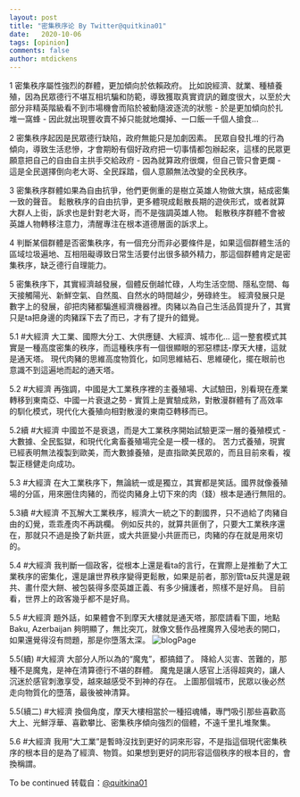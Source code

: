 ```yaml
---
layout: post
title: "密集秩序论 By Twitter@quitkina01"
date:   2020-10-06
tags: [opinion]
comments: false
author: mtdickens
---
```

1
密集秩序屬性強烈的群體，更加傾向於依賴政府。
比如說經濟、就業、種植養殖，因為民眾德行不堪互相坑騙和防範，導致獲取真實資訊的難度很大，以至於大部分非精英階級看不到市場機會而陷於被動隨波逐流的狀態 - 於是更加傾向於扎堆一窩蜂 - 因此就出現豐收賣不掉只能就地爛掉、一口飯一千個人搶食...
<!-- more -->

2
密集秩序起因是民眾德行缺陷，政府無能只是加劇因素。
民眾自發扎堆的行為傾向，導致生活悲慘，才會期盼有個好政府把一切事情都包辦起來，這樣的民眾更願意把自己的自由自主拱手交給政府 - 因為就算政府很爛，但自己管只會更爛 - 這是全民選擇倒向老大哥、全民踩踏，個人意願無法改變的全民秩序。

3
密集秩序群體如果為自由抗爭，他們更側重的是樹立英雄人物做大旗，結成密集一致的聲音。
鬆散秩序的自由抗爭，更多體現成鬆散長期的遊俠形式，或者就算大群人上街，訴求也是針對老大哥，而不是強調英雄人物。
鬆散秩序群體不會被英雄人物轉移注意力，清醒專注在根本道德層面的訴求上。

4
判斷某個群體是否密集秩序，有一個充分而非必要條件是，如果這個群體生活的區域垃圾遍地、互相阻礙導致日常生活要付出很多額外精力，那這個群體肯定是密集秩序，缺乏德行自理能力。

5
密集秩序下，其實經濟越發展，個體反倒越忙碌，人均生活空間、隱私空間、每天接觸陽光、新鮮空氣、自然風、自然水的時間越少，勞碌終生。
經濟發展只是數字上的發展，卻把肉豬都騙進經濟機器裡。肉豬以為自己生活品質提升了，其實只是ta把身邊的肉豬踩下去了而已，才有了提升的錯覺。

5.1 #大經濟
大工業、國際大分工、大供應鏈、大經濟、城市化... 這一整套模式其實是一種高度密集的秩序，而這種秩序有一個很顯眼的邪惡標誌-摩天大樓，這就是通天塔。
現代肉豬的思維高度物質化，如同思維結石、思維硬化，擺在眼前也意識不到這遍地而起的通天塔。

5.2 #大經濟
再強調，中國是大工業秩序裡的主養殖場、大試驗田，別看現在產業轉移到東南亞、中國一片衰退之勢 - 實質上是實驗成熟，對散漫群體有了高效率的馴化模式，現代化大養殖向相對散漫的東南亞轉移而已。

5.2續 #大經濟
中國並不是衰退，而是大工業秩序開始試驗更深一層的養殖模式 - 大數據、全民監獄，和現代化禽畜養殖場完全是一模一樣的。
苦力式養殖，現實已經表明無法複製到歐美，而大數據養殖，是直指歐美民眾的，而且目前來看，複製正穩健走向成功。

5.3 #大經濟
在大工業秩序下，無論統一或是獨立，其實都是笑話。國界就像養殖場的分區，用來圈住肉豬的，而從肉豬身上切下來的肉（錢）根本是通行無阻的。

5.3續 #大經濟
不瓦解大工業秩序，經濟大一統之下的劃國界，只不過給了肉豬自由的幻覺，乖乖產肉不再跳欄。
例如反共的，就算共匪倒了，只要大工業秩序還在，那就只不過是換了新共匪，或大共匪變小共匪而已，肉豬的存在就是用來切的。

5.4 #大經濟
我判斷一個政客，從根本上還是看ta的言行，在實際上是推動了大工業秩序的密集化，還是讓世界秩序變得更鬆散，如果是前者，那別管ta反共還是親共、畫什麼大餅、被包裝得多麼英雄正義、有多少擁護者，照樣不是好鳥。
目前看，世界上的政客幾乎都不是好鳥。

5.5 #大經濟
題外話，如果體會不到摩天大樓就是通天塔，那麼請看下圖，地點 Baku, Azerbaijan 
夠明顯了，無比突兀，就像文藝作品裡魔界入侵地表的開口，如果還覺得沒有問題，那是你墮落太深。
![blogPage](https://twitter.com/quitkina01/status/1265774976562417664/photo/1)

5.5(續) #大經濟
大部分人所以為的“魔鬼”，都搞錯了。
降給人災害、苦難的，那種不是魔鬼，是神在清算德行不堪的群體。
魔鬼是讓人感官上活得超爽的，讓人沉迷於感官刺激享受，越來越感受不到神的存在。
上圖那個城市，民眾以後必然走向物質化的墮落，最後被神清算。

5.5(續二) #大經濟
換個角度，摩天大樓相當於一種招魂幡，專門吸引那些喜歡高大上、光鮮浮華、喜歡攀比、密集秩序傾向強烈的個體，不遠千里扎堆聚集。

5.6 #大經濟
我用“大工業”是暫時沒找到更好的詞來形容，不是指這個現代密集秩序的根本目的是為了經濟、物質。如果想到更好的詞形容這個秩序的根本目的，會換稱謂。

To be continued
转载自：[@quitkina01](https://twitter.com/quitkina01/status/1263700494599389185)
